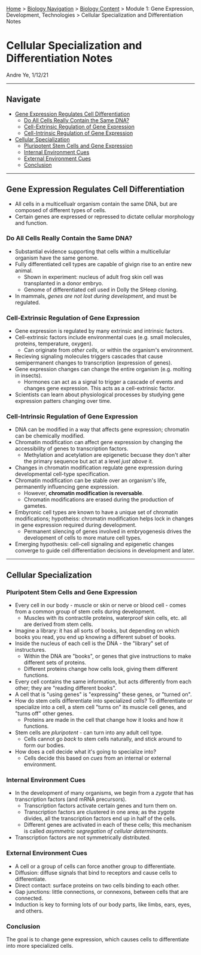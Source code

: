 [Home](https://andre-ye.github.io) > [Biology Navigation](https://andre-ye.github.io/biology/biology_navigation) > [Biology Content](https://andre-ye.github.io/biology/biology_navigation#biology-content) > Module 1: Gene Expression, Development, Technologies > Cellular Specialization and Differentiation Notes

# Cellular Specialization and Differentiation Notes
Andre Ye, 1/12/21

---

## Navigate
- [Gene Expression Regulates Cell Differentiation](#gene-expression-regulates-cell-differentiation)
  * [Do All Cells Really Contain the Same DNA?](#do-all-cells-really-contain-the-same-dna-)
  * [Cell-Extrinsic Regulation of Gene Expression](#cell-extrinsic-regulation-of-gene-expression)
  * [Cell-Intrinsic Regulation of Gene Expression](#cell-intrinsic-regulation-of-gene-expression)
- [Cellular Specialization](#cellular-specialization)
  * [Pluripotent Stem Cells and Gene Expression](#pluripotent-stem-cells-and-gene-expression)
  * [Internal Environment Cues](#internal-environment-cues)
  * [External Environment Cues](#external-environment-cues)
  * [Conclusion](#conclusion)
 
---

## Gene Expression Regulates Cell Differentiation
- All cells in a multicellualr organism contain the same DNA, but are composed of different types of cells.
- Certain genes are expressed or repressed to dictate cellular morphology and function.

### Do All Cells Really Contain the Same DNA?
- Substantial evidence supporting that cells within a multicellular organism have the same genome.
- Fully differentiated cell types are capable of givign rise to an entire new animal.
  - Shown in experiment: nucleus of adult frog skin cell was transplanted in a donor embryo.
  - Genome of differentiated cell used in Dolly the SHeep cloning.
- In mammals, *genes are not lost during development*, and must be regulated.

### Cell-Extrinsic Regulation of Gene Expression
- Gene expression is regulated by many extrinsic and intrinsic factors.
- Cell-extrinsic factors include environmental cues (e.g. small molecules, proteins, temperature, oxygen).
  - Can originate from *other cells*, or within the organism's environment.
- Recieving signaling molecules triggers cascades that cause semipermanent changes to transcription (expression of genes).
- Gene expression changes can change the entire organism (e.g. molting in insects).
  - Hormones can act as a signal to trigger a cascade of events and changes gene expression. This acts as a cell-extrinsic factor.
- Scientists can learn about physiological processes by studying gene expression patters changing over time.

### Cell-Intrinsic Regulation of Gene Expression
- DNA can be modified in a way that affects gene expression; chromatin can be chemically modified.
- Chromatin modification can affect gene expression by changing the accessibility of genes to transcription factors.
  - Methylation and acetylation are epigenetic becuase they don't alter the primary sequence but act at a level *just above* it.
- Changes in chromatin modification regulate gene expression during developmental cell-type specification.
- Chromatin modification can be stable over an organism's life, permanently influencing gene expression.
  - However, **chromatin modification is reversable**.
  - Chromatin modifications are erased during the production of gametes.
- Embyronic cell types are known to have a unique set of chromatin modifications; hypotheiss: chromatin modification helps lock in changes in gene expression required during development.
  - Permanent silencing of genes involved in embryogenesis drives the development of cells to more mature cell types.
- Emerging hypothesis: cell-cell signaling and epigenetic changes converge to guide cell differentiation decisions in development and later.

---

## Cellular Specialization
### Pluripotent Stem Cells and Gene Expression
- Every cell in our body - muscle or skin or nerve or blood cell - comes from a common group of stem cells during development.
  - Muscles with its contractile proteins, waterproof skin cells, etc. all are derived from stem cells.
- Imagine a library: it has all sorts of books, but depending on which books you read, you end up knowing a different subset of books.
- Inside the nucleus of each cell is the DNA - the "library" set of instructures.
  - Within the DNA are "books", or genes that give instructions to make different sets of proteins.
  - Different proteins change how cells look, giving them different functions.
- Every cell contains the same information, but acts differently from each other; they are "reading different books".
- A cell that is "using genes" is "expressing" these genes, or "turned on".
- How do stem cells differentiate into specialized cells? To differentiate or specialize into a cell, a stem cell "turns on" its muscle cell genes, and "turns off" other genes.
  - Proteins are made in the cell that change how it looks and how it functions.
- Stem cells are *pluripotent* - can turn into any adult cell type.
  - Cells cannot go *back* to stem cells naturally, and stick around to form our bodies.
- How does a cell decide what it's going to specialize into?
  - Cells decide this based on *cues* from an internal or external environment.

### Internal Environment Cues
- In the development of many organisms, we begin from a *zygote* that has transcription factors (and mRNA precursors).
  - Transcription factors activate certain genes and turn them on.
  - Transcription factors are clustered in one area; as the zygote divides, all the transcription factors end up in half of the cells.
  - Different genes are activated in each of these cells; this mechanism is called *asymmetric segregation of cellular determinants*.
- Transcription factors are not symmetrically distributed.

### External Environment Cues
- A cell or a group of cells can force another group to differentiate.
- Diffusion: diffuse signals that bind to receptors and cause cells to differentiate.
- Direct contact: surface proteins on two cells binding to each other.
- Gap junctions: little connections, or connexons, between cells that are connected.
- Induction is key to forming lots of our body parts, like limbs, ears, eyes, and others.

### Conclusion
The goal is to change gene expression, which causes cells to differentiate into more specialized cells.
